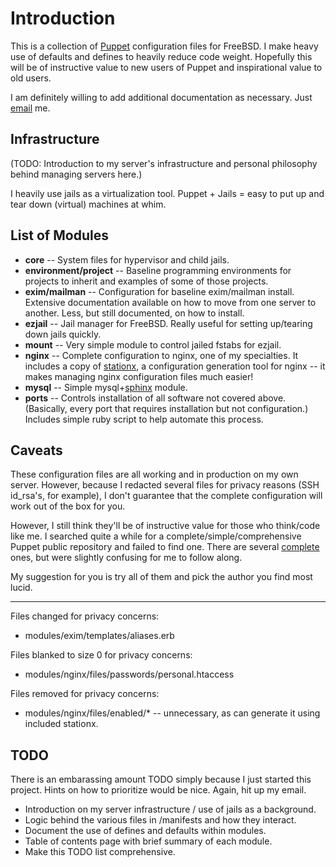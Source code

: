 Introduction
============
This is a collection of [Puppet](http://reductivelabs.com/trac/puppet/wiki/DocumentationStart) configuration files for FreeBSD. I make heavy use of defaults and defines to heavily reduce code weight. Hopefully this will be of instructive value to new users of Puppet and inspirational value to old users.

I am definitely willing to add additional documentation as necessary. Just [email](mailto:oss@eshao.es) me.


Infrastructure
--------------
(TODO: Introduction to my server's infrastructure and personal philosophy behind managing servers here.)

I heavily use jails as a virtualization tool. Puppet + Jails = easy to put up and tear down (virtual) machines at whim.


List of Modules
---------------
* __core__ -- System files for hypervisor and child jails.
* __environment/project__ -- Baseline programming environments for projects to inherit and examples of some of those projects.
* __exim/mailman__ -- Configuration for baseline exim/mailman install. Extensive documentation available on how to move from one server to another. Less, but still documented, on how to install.
* __ezjail__ -- Jail manager for FreeBSD. Really useful for setting up/tearing down jails quickly.
* __mount__ -- Very simple module to control jailed fstabs for ezjail.
* __nginx__ -- Complete configuration to nginx, one of my specialties. It includes a copy of [stationx](http://github.com/eshao/stationx), a configuration generation tool for nginx -- it makes managing nginx configuration files much easier!
* __mysql__ -- Simple mysql+[sphinx](http://www.sphinxsearch.com/) module.
* __ports__ -- Controls installation of all software not covered above. (Basically, every port that requires installation but not configuration.) Includes simple ruby script to help automate this process.

Caveats
-------
These configuration files are all working and in production on my own server. However, because I redacted several files for privacy reasons (SSH id_rsa's, for example), I don't guarantee that the complete configuration will work out of the box for you.

However, I still think they'll be of instructive value for those who think/code like me. I searched quite a while for a complete/simple/comprehensive Puppet public repository and failed to find one. There are several [complete](http://reductivelabs.com/trac/puppet/wiki/DocumentationStart) ones, but were slightly confusing for me to follow along.

My suggestion for you is try all of them and pick the author you find most lucid.

- - -

Files changed for privacy concerns:

* modules/exim/templates/aliases.erb


Files blanked to size 0 for privacy concerns:

* modules/nginx/files/passwords/personal.htaccess


Files removed for privacy concerns:

* modules/nginx/files/enabled/* -- unnecessary, as can generate it using included stationx.


TODO
----
There is an embarassing amount TODO simply because I just started this project. Hints on how to prioritize would be nice. Again, hit up my email.

* Introduction on my server infrastructure / use of jails as a background.
* Logic behind the various files in /manifests and how they interact.
* Document the use of defines and defaults within modules.
* Table of contents page with brief summary of each module.
* Make this TODO list comprehensive.

